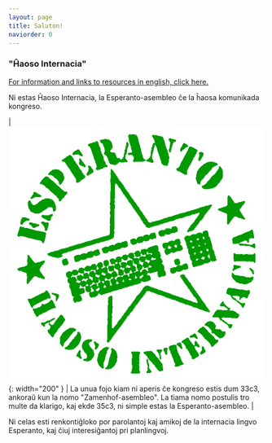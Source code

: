 ```yaml
---
layout: page
title: Saluton!
naviorder: 0
---
```


### "Ĥaoso Internacia"

[For information and links to resources in english, click here.](ingrish)

Ni estas Ĥaoso Internacia, la Esperanto-asembleo ĉe la ĥaosa komunikada
kongreso.

| ![image description](/dosieroj/c3-eo-stamp-degraded-round-trans.png){: width="200" } | La unua fojo kiam ni aperis ĉe kongreso estis dum 33c3, ankoraŭ kun la nomo "Zamenhof-asembleo". La tiama nomo postulis tro multe da klarigo, kaj ekde 35c3, ni simple estas la Esperanto-asembleo. |

Ni celas esti renkontiĝloko por parolantoj kaj amikoj de la internacia
lingvo Esperanto, kaj ĉiuj interesiĝantoj pri planlingvoj.
